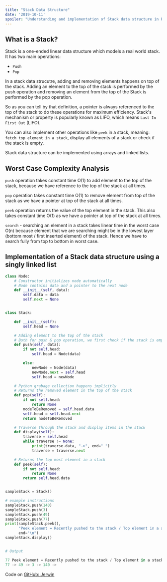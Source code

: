 ```yaml
---
title: "Stack Data Structure"
date: '2019-10-11'
spoiler: "Understanding and implementation of Stack data structure in Python."
---
```


## What is a Stack?
Stack is a one-ended linear data structure which models a real world stack. It has two main operations:
- `Push`
- `Pop`

In a stack data strucutre, adding and removing elements happens on top of the stack. Adding an element to the top of the stack is performed by the push operation and removing an element from the top of the Stack is performed by the pop operation.

So as you can tell by that definition, a pointer is always referenced to the top of the stack to do these operations for maximum efficiency. Stack's mechanism or property is popularly known as LIFO, which means `Last In First Out` (LIFO).

You can also implement other operations like `peek` in a stack, meaning: `fetch top element in a stack`, display all elements of a stack or check if the stack is empty.

Stack data structure can be implemented using arrays and linked lists.

## Worst Case Complexity Analysis

`push` operation takes constant time O(1) to add element to the top of the stack, because we have reference to the top of the stack at all times. 

`pop` operation takes constant time O(1) to remove element from top of the stack as we have a pointer at top of the stack at all times.

`peek` operation returns the value of the top element in the stack. This also takes constant time O(1) as we have a pointer at top of the stack at all times.

`search` - searching an element in a stack takes linear time in the worst case O(n) because element that we are searching might be in the lowest layer (bottom most / first inserted element) of the stack. Hence we have to search fully from top to bottom in worst case.

## Implementation of a Stack data structure using a singly linked list

```python
class Node:
    # Constructor initializes node automatically
    # Node contains data and a pointer to the next node
    def __init__(self, data):
        self.data = data
        self.next = None


class Stack:

    def __init__(self):
        self.head = None

    # Adding element to the top of the stack
    # Both for push & pop operation, we first check if the stack is empty first
    def push(self, data):
        if not self.head:
            self.head = Node(data)

        else:
            newNode = Node(data)
            newNode.next = self.head
            self.head = newNode

    # Python grabage collection happens implicitly
    # Returns the removed element in the top of the stack
    def pop(self):
        if not self.head:
            return None
        nodeToBeRemoved = self.head.data
        self.head = self.head.next
        return nodeToBeRemoved

    # Traverse through the stack and display items in the stack
    def display(self):
        traverse = self.head
        while traverse != None:
            print(traverse.data, "->", end=" ")
            traverse = traverse.next

    # Returns the top most element in a stack
    def peek(self):
        if not self.head:
            return None
        return self.head.data


sampleStack = Stack()

# example instructions
sampleStack.push(140)
sampleStack.push(3)
sampleStack.push(49)
sampleStack.push(77)
print(sampleStack.peek(),
      "Peek element = Recently pushed to the stack / Top element in a stack",
      end="\n")
sampleStack.display()


# Output

77 Peek element = Recently pushed to the stack / Top element in a stack
77 -> 49 -> 3 -> 140 ->
```

Code on [GitHub: Jerwin](https://github.com/Jerwins/Data-Structures-using-Python/blob/master/stack_using_singly_linked_list.py)